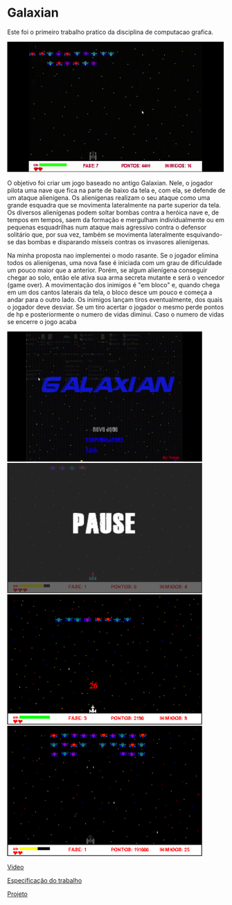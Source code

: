 # Galaxian
Este foi o primeiro trabalho pratico da disciplina de computacao grafica.

<img src="https://github.com/TomAugst/Galaxian/blob/main/Screenshot/galaxian2.gif" width="500" height="300">

O objetivo foi criar um jogo baseado no antigo Galaxian. Nele, o jogador pilota uma nave que fica na parte de baixo da tela e, com ela, se defende de um ataque alienígena. Os alienígenas realizam o seu ataque como uma grande esquadra que se movimenta lateralmente na parte superior da tela. Os diversos alienígenas podem soltar bombas contra a heróica nave e, de tempos em tempos, saem da formação e mergulham individualmente ou em pequenas esquadrilhas num ataque mais agressivo contra o defensor solitário que, por sua vez, também se movimenta lateralmente esquivando-se das bombas e disparando mísseis contras os invasores alienígenas.

Na minha proposta nao implementei o modo rasante. Se o jogador elimina todos os alienígenas, uma nova fase é iniciada com um grau de dificuldade um pouco maior que a anterior. Porém, se algum alienígena conseguir chegar ao solo, então ele ativa sua arma secreta mutante e será o vencedor (game over). A movimentação dos inimigos é "em bloco" e, quando chega em um dos cantos laterais da tela, o bloco desce um pouco e começa a andar para o outro lado. Os inimigos lançam tiros eventualmente, dos quais o jogador deve desviar. Se um tiro acertar o jogador o mesmo perde pontos de hp e posteriormente o numero de vidas diminui. Caso o numero de vidas se encerre o jogo acaba

<img src="https://github.com/TomAugst/Galaxian/blob/main/Screenshot/tile.gif" width="450" height="300"> <img src="https://github.com/TomAugst/Galaxian/blob/afe25b53357d5282aa35fda39f156de6a6fd7ca8/Screenshot/screenshot_pause.png" width="450" height="300">
<img src="https://github.com/TomAugst/Galaxian/blob/afe25b53357d5282aa35fda39f156de6a6fd7ca8/Screenshot/screenshot_levou_dano.png" width="450" height="300"> <img src="https://github.com/TomAugst/Galaxian/blob/afe25b53357d5282aa35fda39f156de6a6fd7ca8/Screenshot/screenshot_nave_robusta.png" width="450" height="300">

<a href="https://www.youtube.com/watch?v=1naGQJnH4ns">Video</a>

<a href="https://github.com/glenderbras/cefet-cg/blob/master/assignments/tp1-galaxian/README.md">Especificação do trabalho</a>

<a href="https://drive.google.com/file/d/1CsiBH_BQAgFfH7-7wAp0_oqmEUGkk-gB/view?usp=sharing">Projeto</a>
